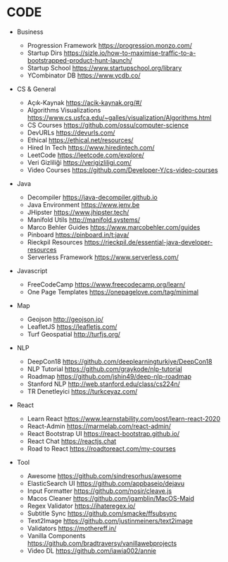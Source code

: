 # CODE

- Business
    - Progression Framework https://progression.monzo.com/
    - Startup Dirs https://sizle.io/how-to-maximise-traffic-to-a-bootstrapped-product-hunt-launch/
    - Startup School https://www.startupschool.org/library
    - YCombinator DB https://www.ycdb.co/

- CS & General
    - Açık-Kaynak https://acik-kaynak.org/#/
    - Algorithms Visualizations https://www.cs.usfca.edu/~galles/visualization/Algorithms.html
    - CS Courses https://github.com/ossu/computer-science
    - DevURLs https://devurls.com/
    - Ethical https://ethical.net/resources/
    - Hired In Tech https://www.hiredintech.com/
    - LeetCode https://leetcode.com/explore/
    - Veri Gizliliği https://verigizliligi.com/
    - Video Courses https://github.com/Developer-Y/cs-video-courses

- Java
    - Decompiler https://java-decompiler.github.io
    - Java Environment https://www.jenv.be
    - JHipster https://www.jhipster.tech/
    - Manifold Utils http://manifold.systems/
    - Marco Behler Guides https://www.marcobehler.com/guides
    - Pinboard https://pinboard.in/t:java/
    - Rieckpil Resources https://rieckpil.de/essential-java-developer-resources
    - Serverless Framework https://www.serverless.com/

- Javascript
    - FreeCodeCamp https://www.freecodecamp.org/learn/
    - One Page Templates https://onepagelove.com/tag/minimal

- Map
    - Geojson http://geojson.io/
    - LeafletJS https://leafletjs.com/
    - Turf Geospatial http://turfjs.org/

- NLP
    - DeepCon18 https://github.com/deeplearningturkiye/DeepCon18
    - NLP Tutorial https://github.com/graykode/nlp-tutorial 
    - Roadmap https://github.com/jshin49/deep-nlp-roadmap
    - Stanford NLP http://web.stanford.edu/class/cs224n/
    - TR Denetleyici https://turkceyaz.com/

- React
    - Learn React https://www.learnstability.com/post/learn-react-2020
    - React-Admin https://marmelab.com/react-admin/
    - React Bootstrap UI https://react-bootstrap.github.io/
    - React Chat https://reactjs.chat
    - Road to React https://roadtoreact.com/my-courses

- Tool
    - Awesome https://github.com/sindresorhus/awesome
    - ElasticSearch UI https://github.com/appbaseio/dejavu
    - Input Formatter https://github.com/nosir/cleave.js
    - Macos Cleaner https://github.com/jgamblin/MacOS-Maid
    - Regex Validator https://ihateregex.io/
    - Subtitle Sync https://github.com/smacke/ffsubsync
    - Text2Image https://github.com/justinmeiners/text2image
    - Validators https://mothereff.in/
    - Vanilla Components https://github.com/bradtraversy/vanillawebprojects
    - Video DL https://github.com/iawia002/annie